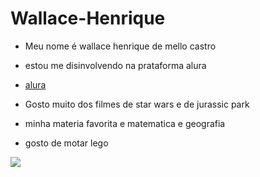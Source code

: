 # Wallace-Henrique
- Meu nome é wallace henrique de mello castro

- estou me disinvolvendo na prataforma alura
  
- [alura](https://www.alura.com.br/)

- Gosto muito dos filmes de star wars e de jurassic park 

- minha materia favorita e matematica e geografia 

- gosto de motar lego

![](https://media.tenor.com/0SUomFMYna8AAAAd/darth-vader-vader.gif)
